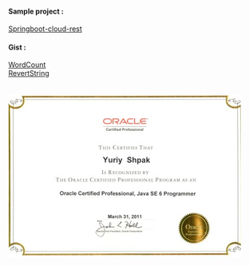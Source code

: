 
#### Sample project :
[Springboot-cloud-rest](https://pages.github.com/)

#### Gist : 
[WordCount](https://gist.github.com/ystarling/97135f49eb9dd8692d3991f56a076cc5)\
[RevertString](https://gist.github.com/ystarling/ad4b35af155972f60d055b0ba61f0728)
<br/>
<br/>
<br/>
![Image](https://github.com/ystarling/cv/blob/master/ocjp6.jpg)
